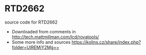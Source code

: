 # RTD2662
source code for RTD2662
* Downloaded from comments in http://tech.mattmillman.com/lcd/rovatools/
* Some more info and sources https://kolins.cz/share/index.php?folder=UlREMjY2Mg==
